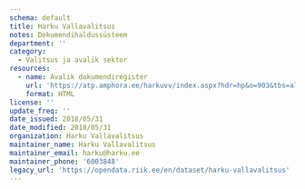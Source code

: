 ```yaml
---
schema: default
title: Harku Vallavalitsus
notes: Dokumendihaldussüsteem
department: ''
category:
  - Valitsus ja avalik sektor
resources:
  - name: Avalik dokumendiregister
    url: 'https://atp.amphora.ee/harkuvv/index.aspx?hdr=hp&o=903&tbs=all&o2=-1'
    format: HTML
license: ''
update_freq: ''
date_issued: 2018/05/31
date_modified: 2018/05/31
organization: Harku Vallavalitsus
maintainer_name: Harku Vallavalitsus
maintainer_email: harku@harku.ee
maintainer_phone: '6003848'
legacy_url: 'https://opendata.riik.ee/en/dataset/harku-vallavalitsus'
---
```

